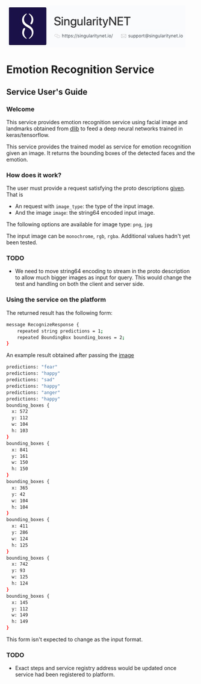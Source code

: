 ![singnetlogo](assets/singnet-logo.jpg?raw=true 'SingularityNET')

# Emotion Recognition Service
## Service User's Guide

### Welcome
This service provides emotion recognition service using facial image and landmarks obtained from [dlib](dlib.net) to feed 
a deep neural networks trained in keras/tensorflow.

This service provides the trained model as service for emotion recognition given an image. It returns the bounding boxes of the detected 
faces and the emotion. 

### How does it work?

The user must provide a request satisfying the proto descriptions [given](../service_spec/EmotionService.proto). That is

* An request with `image_type`: the type of the input image. 
* And the image `image`: the string64 encoded input image.

The following options are available for image type: `png`, `jpg`

The input image can be `monochrome`, `rgb`, `rgba`. Additional values hadn't yet been tested.
### TODO
- We need to move string64 encoding to stream in the proto description to allow much bigger images as input for query. This
would change the test and handling on both the client and server side.

### Using the service on the platform

The returned result has the following form: 
```bash
message RecognizeResponse {
	repeated string predictions = 1; 
	repeated BoundingBox bounding_boxes = 2; 
}
```

An example result obtained after passing the [image](../turtles.png)
```bash
predictions: "fear"
predictions: "happy"
predictions: "sad"
predictions: "happy"
predictions: "anger"
predictions: "happy"
bounding_boxes {
  x: 572
  y: 112
  w: 104
  h: 103
}
bounding_boxes {
  x: 841
  y: 161
  w: 150
  h: 150
}
bounding_boxes {
  x: 365
  y: 42
  w: 104
  h: 104
}
bounding_boxes {
  x: 411
  y: 286
  w: 124
  h: 125
}
bounding_boxes {
  x: 742
  y: 93
  w: 125
  h: 124
}
bounding_boxes {
  x: 145
  y: 112
  w: 149
  h: 149
}

```

This form isn't expected to change as the input format. 

### TODO
- Exact steps and service registry address would be updated once service had been registered to platform.
